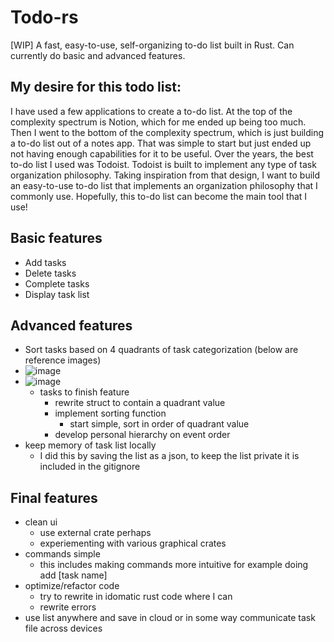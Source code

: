 # Todo-rs
 [WIP] A fast, easy-to-use, self-organizing to-do list built in Rust. Can currently do basic and advanced features. 

 ## My desire for this todo list:
I have used a few applications to create a to-do list. At the top of the complexity spectrum is Notion, which for me ended up being too much. Then I went to the bottom of the complexity spectrum, which is just building a to-do list out of a notes app. That was simple to start but just ended up not having enough capabilities for it to be useful. Over the years, the best to-do list I used was Todoist. Todoist is built to implement any type of task organization philosophy. Taking inspiration from that design, I want to build an easy-to-use to-do list that implements an organization philosophy that I commonly use. Hopefully, this to-do list can become the main tool that I use!
 ## Basic features
 - Add tasks
 - Delete tasks
 - Complete tasks
 - Display task list
 
 ## Advanced features
 - Sort tasks based on 4 quadrants of task categorization (below are reference images)
- ![image](https://github.com/user-attachments/assets/600b0cb2-f20e-4847-9316-fd6af9f31dfd)
- ![image](https://github.com/user-attachments/assets/52c3e7a6-939e-4ba1-92ec-35cae844afd0)
    - tasks to finish feature
      - rewrite struct to contain a quadrant value
      - implement sorting function
        - start simple, sort in order of quadrant value 
      - develop personal hierarchy on event order
 - keep memory of task list locally
    - I did this by saving the list as a json, to keep the list private it is included in the gitignore

## Final features
  - clean ui
    - use external crate perhaps
    - experiementing with various graphical crates
  - commands simple
    - this includes making commands more intuitive for example doing add [task name]
  - optimize/refactor code
    - try to rewrite in idomatic rust code where I can
    - rewrite errors
  - use list anywhere and save in cloud or in some way communicate task file across devices

